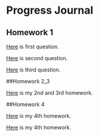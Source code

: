 # Progress Journal

## Homework 1

[Here](HW1_Q1.html) is first question.

[Here](HW1_Q2.html) is second question.

[Here](HW1_Q3.html) is third question.


##Homework 2_3

[Here](HW23.html) is my 2nd and 3rd homework.

##Homework 4

[Here](hw4.html) is my 4th homework.

[Here](hw4_new.txt) is my 4th homework.
